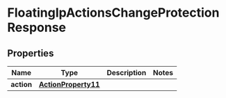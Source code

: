 

# FloatingIpActionsChangeProtectionResponse


## Properties

| Name | Type | Description | Notes |
|------------ | ------------- | ------------- | -------------|
|**action** | [**ActionProperty11**](ActionProperty11.md) |  |  |



